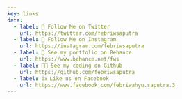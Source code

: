 ```yaml
---
key: links
data:
  - label: 💬 Follow Me on Twitter 
    url: https://twitter.com/febriwsaputra
  - label: 📸 Follow Me on Instagram 
    url: https://instagram.com/febriwsaputra
  - label: 🎨 See my portfolio on Behance 
    url: https://www.behance.net/fws
  - label: 🧑‍💻 See my coding on Github 
    url: https://github.com/febriwsaputra
  - label: 👍 Like us on Facebook 
    url: https://www.facebook.com/febriwahyu.saputra.3
---
```

